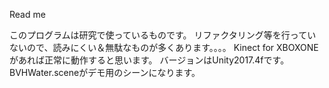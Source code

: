 Read me

このプログラムは研究で使っているものです。
リファクタリング等を行っていないので、読みにくい＆無駄なものが多くあります。。。。
Kinect for XBOXONE があれば正常に動作すると思います。
バージョンはUnity2017.4fです。
BVHWater.sceneがデモ用のシーンになります。

